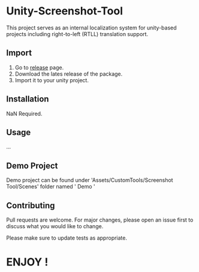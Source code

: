 # Unity-Screenshot-Tool

This project serves as an internal localization system for unity-based projects including right-to-left (RTLL) translation support.

## Import

1. Go to [release](https://github.com/ertanturan/Unity-Screenshot-Tool/releases) page.
2. Download the lates release of the package.
3. Import it to your unity project.

## Installation

NaN Required.

## Usage

...

## Demo Project

Demo project can be found under 'Assets/CustomTools/Screenshot Tool/Scenes' folder named ' Demo '

## Contributing
Pull requests are welcome. For major changes, please open an issue first to discuss what you would like to change.

Please make sure to update tests as appropriate.


# ENJOY !
